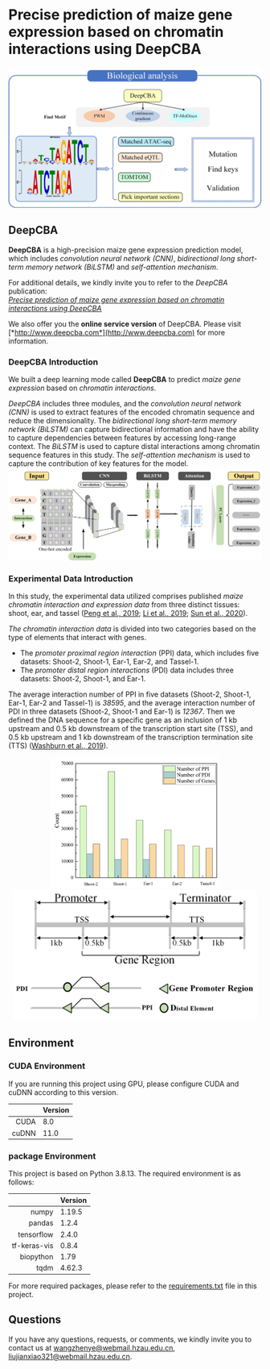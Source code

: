 # Precise prediction of maize gene expression based on chromatin interactions using DeepCBA

![DeepCBA_summary](imgs/deepcba_summary.png)  

## DeepCBA
**DeepCBA** is a high-precision maize gene expression prediction model, which includes *convolution neural network (CNN)*, *bidirectional long short-term memory network (BiLSTM)* and *self-attention mechanism*.  

For additional details, we kindly invite you to refer to the *DeepCBA* publication:  
[*<ins>Precise prediction of maize gene expression based on chromatin interactions using DeepCBA</ins>*](tmp)  

We also offer you the **online service version** of DeepCBA. Please visit [*http://www.deepcba.com*](http://www.deepcba.com) for more information.

### DeepCBA Introduction
We built a deep learning mode called **DeepCBA** to predict *maize gene expression* based on *chromatin interactions*.  

*DeepCBA* includes three modules, and the *convolution neural network (CNN)* is used to extract features of the encoded chromatin sequence and reduce the dimensionality. The *bidirectional long short-term memory network (BiLSTM)* can capture bidirectional information and have the ability to capture dependencies between features by accessing long-range context. The *BiLSTM* is used to capture distal interactions among chromatin sequence features in this study. The *self-attention mechanism* is used to capture the contribution of key features for the model.
![DeepCBA](imgs/deepcba.png)  

### Experimental Data Introduction
In this study, the experimental data utilized comprises published *maize chromatin interaction and expression data* from three distinct tissues: shoot, ear, and tassel ([Peng et al., 2019](https://www.nature.com/articles/s41467-019-10602-5); [Li et al., 2019](https://www.nature.com/articles/s41467-019-10603-4); [Sun et al., 2020](https://genomebiology.biomedcentral.com/articles/10.1186/s13059-020-02063-7)).  

*The chromatin interaction data* is divided into two categories based on the type of elements that interact with genes.  

- The *promoter proximal region interaction* (PPI) data, which includes five datasets: Shoot-2, Shoot-1, Ear-1, Ear-2, and Tassel-1.
- The *promoter distal region interactions* (PDI) data includes three datasets: Shoot-2, Shoot-1, and Ear-1.

The average interaction number of PPI in five datasets (Shoot-2, Shoot-1, Ear-1, Ear-2 and Tassel-1) is *38595*, and the average interaction number of PDI in three datasets (Shoot-2, Shoot-1 and Ear-1) is *12367*. Then we defined the DNA sequence for a specific gene as an inclusion of 1 kb upstream and 0.5 kb  downstream of the transcription start site (TSS), and 0.5 kb upstream and 1 kb downstream of the transcription termination site (TTS) ([Washburn et al., 2019](https://www.pnas.org/doi/full/10.1073/pnas.1814551116)).  

<div align=center>
<img height="260" src="imgs/data_introduction.png">
<img height="260" src="imgs/seqs_defined.png">
</div>  

## Environment  

### CUDA Environment
If you are running this project using GPU, please configure CUDA and cuDNN according to this version.  
  
|  | Version |
|-----:|---------------|
|    CUDA    |    8.0    |
|    cuDNN    |    11.0    |  


### package Environment 
This project is based on Python 3.8.13. The required environment is as follows:  

|                 |    Version  |
|----------------:|-------------|
|    numpy        |    1.19.5   |
|    pandas       |    1.2.4    |
|    tensorflow   |    2.4.0    |
|    tf-keras-vis |    0.8.4    |
|    biopython    |    1.79     |
|    tqdm         |    4.62.3   |  

For more required packages, please refer to the [requirements.txt](requirements.txt) file in this project.

## Questions
If you have any questions, requests, or comments, we kindly invite you to contact us at [wangzhenye@webmail.hzau.edu.cn](wangzhenye@webmail.hzau.edu.cn), [liujianxiao321@webmail.hzau.edu.cn](liujianxiao321@webmail.hzau.edu.cn).
